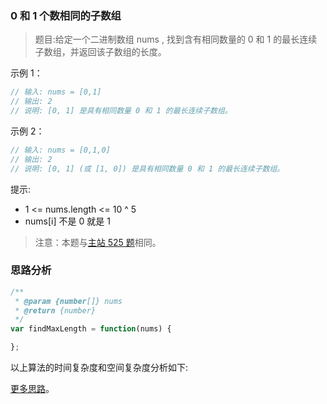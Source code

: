 ### 0 和 1 个数相同的子数组

> 题目:给定一个二进制数组 nums , 找到含有相同数量的 0 和 1 的最长连续子数组，并返回该子数组的长度。


示例 1：

```js
// 输入: nums = [0,1]
// 输出: 2
// 说明: [0, 1] 是具有相同数量 0 和 1 的最长连续子数组。
```

示例 2：

```js
// 输入: nums = [0,1,0]
// 输出: 2
// 说明: [0, 1] (或 [1, 0]) 是具有相同数量 0 和 1 的最长连续子数组。
```

提示:

* 1 <= nums.length <= 10 ^ 5
* nums[i] 不是 0 就是 1

> 注意：本题与[主站 525 题]( https://leetcode-cn.com/problems/contiguous-array/)相同。

### 思路分析


```js
/**
 * @param {number[]} nums
 * @return {number}
 */
var findMaxLength = function(nums) {

};
```

以上算法的时间复杂度和空间复杂度分析如下:



[更多思路](https://leetcode-cn.com/problems/A1NYOS/solution/0-he-1-ge-shu-xiang-tong-de-zi-shu-zu-by-xbyt/)。
